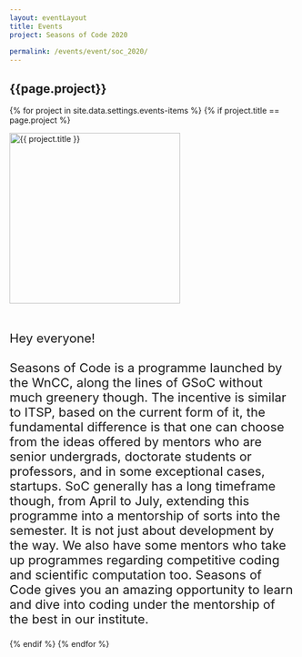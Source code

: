 ```yaml
---
layout: eventLayout
title: Events
project: Seasons of Code 2020
    
permalink: /events/event/soc_2020/
---
```


<h2 class="display1 m-3 p-3 text-center">{{page.project}}</h2>

{% for project in site.data.settings.events-items %}
{% if project.title == page.project %}
<div>
    <img src="{{ site.baseurl }}/{{ project.image }}"  width = "300" height="300" alt="{{ project.title }}" class="border rounded img-soc">
</div>

<div>
    <p class="display3" style = "font-size:22px;" >
        <br>
        Hey everyone!
<br><br>
Seasons of Code is a programme launched by the WnCC, along the lines of GSoC without much greenery though. The incentive is similar to ITSP, based on the current form of it, the fundamental difference is that one can choose from the ideas offered by mentors who are senior undergrads, doctorate students or professors, and in some exceptional cases, startups. SoC generally has a long timeframe though, from April to July, extending this programme into a mentorship of sorts into the semester.
It is not just about development by the way. We also have some mentors who take up programmes regarding competitive coding and scientific computation too. Seasons of Code gives you an amazing opportunity to learn and dive into coding under the mentorship of the best in our institute.
    </p>
</div>
{% endif %}
{% endfor %}
